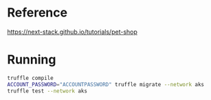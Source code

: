 # Reference

https://next-stack.github.io/tutorials/pet-shop

# Running

```bash
truffle compile
ACCOUNT_PASSWORD="ACCOUNTPASSWORD" truffle migrate --network aks
truffle test --network aks
```
